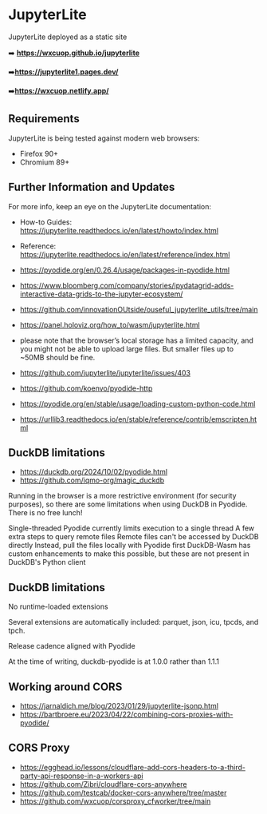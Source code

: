 # JupyterLite 

JupyterLite deployed as a static site

➡️ **https://wxcuop.github.io/jupyterlite**

➡️**https://jupyterlite1.pages.dev/**

➡️**https://wxcuop.netlify.app/**
## Requirements

JupyterLite is being tested against modern web browsers:

- Firefox 90+
- Chromium 89+

## Further Information and Updates

For more info, keep an eye on the JupyterLite documentation:

- How-to Guides: https://jupyterlite.readthedocs.io/en/latest/howto/index.html
- Reference: https://jupyterlite.readthedocs.io/en/latest/reference/index.html

- https://pyodide.org/en/0.26.4/usage/packages-in-pyodide.html

- https://www.bloomberg.com/company/stories/ipydatagrid-adds-interactive-data-grids-to-the-jupyter-ecosystem/
- https://github.com/innovationOUtside/ouseful_jupyterlite_utils/tree/main

- https://panel.holoviz.org/how_to/wasm/jupyterlite.html
- please note that the browser’s local storage has a limited capacity, and you might not be able to upload large files. But smaller files up to ~50MB should be fine.

- https://github.com/jupyterlite/jupyterlite/issues/403
- https://github.com/koenvo/pyodide-http
- https://pyodide.org/en/stable/usage/loading-custom-python-code.html

- https://urllib3.readthedocs.io/en/stable/reference/contrib/emscripten.html

## DuckDB limitations
- https://duckdb.org/2024/10/02/pyodide.html
- https://github.com/iqmo-org/magic_duckdb

Running in the browser is a more restrictive environment (for security purposes), so there are some limitations when using DuckDB in Pyodide. There is no free lunch!

Single-threaded
Pyodide currently limits execution to a single thread
A few extra steps to query remote files
Remote files can't be accessed by DuckDB directly
Instead, pull the files locally with Pyodide first
DuckDB-Wasm has custom enhancements to make this possible, but these are not present in DuckDB's Python client


## DuckDB limitations
No runtime-loaded extensions

Several extensions are automatically included: parquet, json, icu, tpcds, and tpch.

Release cadence aligned with Pyodide

At the time of writing, duckdb-pyodide is at 1.0.0 rather than 1.1.1


## Working around CORS
- https://jarnaldich.me/blog/2023/01/29/jupyterlite-jsonp.html
- https://bartbroere.eu/2023/04/22/combining-cors-proxies-with-pyodide/

## CORS Proxy
- https://egghead.io/lessons/cloudflare-add-cors-headers-to-a-third-party-api-response-in-a-workers-api
- https://github.com/Zibri/cloudflare-cors-anywhere
- https://github.com/testcab/docker-cors-anywhere/tree/master
- https://github.com/wxcuop/corsproxy_cfworker/tree/main


